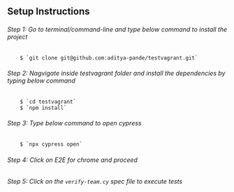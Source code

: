 ## Setup Instructions

###### Step 1: Go to terminal/command-line and type below command to install the project 
        $ `git clone git@github.com:aditya-pande/testvagrant.git`
###### Step 2: Nagvigate inside testvagrant folder and install the dependencies by typing below command 
        $ `cd testvagrant`
        $ `npm install` 
###### Step 3: Type below command to open cypress
        $ `npx cypress open`
###### Step 4: Click on E2E for chrome and proceed
###### Step 5: Click on the `verify-team.cy` spec file to execute tests
